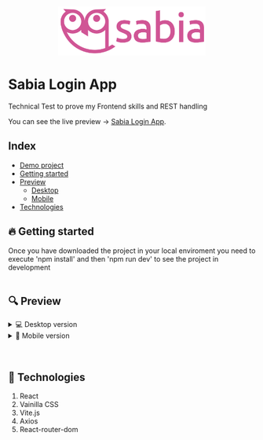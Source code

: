 <p align="center">
    <a href="#linkdemo">
        <img src="./src/assets/logos/logo_fucsia.png" height="100" alt="Sabia"/>
    </a>
</p>

<h1 id="web">Sabia Login App</h1>

Technical Test to prove my Frontend skills and REST handling

You can see the live preview → [Sabia Login App](link-here).

## Index

- [Demo project](#web)
- [Getting started](#scripts)
- [Preview](#preview)
  - [Desktop](#desktop)
  - [Mobile](#mobile)
- [Technologies](#technologies)

<h2 id="scripts">🔥 Getting started</h2>
Once you have downloaded the project in your local enviroment you need to execute 'npm install' and then 'npm run dev' to see the project in development 
<br>
<br>

<h2 id="preview">🔍 Preview</h2>

<details>
  <summary id="desktop">💻 Desktop version</summary>    
  <img src="./AppPreview/desktopview1.png" alt="Desktop view 1">
  <img src="./AppPreview/desktopview2.png" alt="Desktop view 2">
  <img src="./AppPreview/desktopview3.png" alt="Desktop view 3">
</details>

<details>
  <summary id="mobile">📱 Mobile version</summary>  
  <img src="./AppPreview/mobileview1.png" alt="Mobile view 1">
  <img src="./AppPreview/mobileview2.png" alt="Mobile view 2">
  <img src="./AppPreview/mobileview3.png" alt="Mobile view 3">
</details>
<br>
<br>
<h2 id="technologies">📲 Technologies</h2>

1. React
2. Vainilla CSS
3. Vite.js
4. Axios
5. React-router-dom
